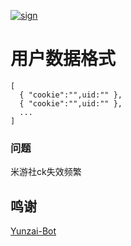 
[![sign](https://github.com/itxve/ys-auto-sigin/actions/workflows/test-sign.yml/badge.svg)](https://github.com/itxve/ys-auto-sigin/actions/workflows/test-sign.yml)

# 用户数据格式
```
[
  { "cookie":"",uid:"" },
  { "cookie":"",uid:"" },
  ...
]
```

### 问题
米游社ck失效频繁

## 鸣谢 

[Yunzai-Bot](https://github.com/Le-niao/Yunzai-Bot)
